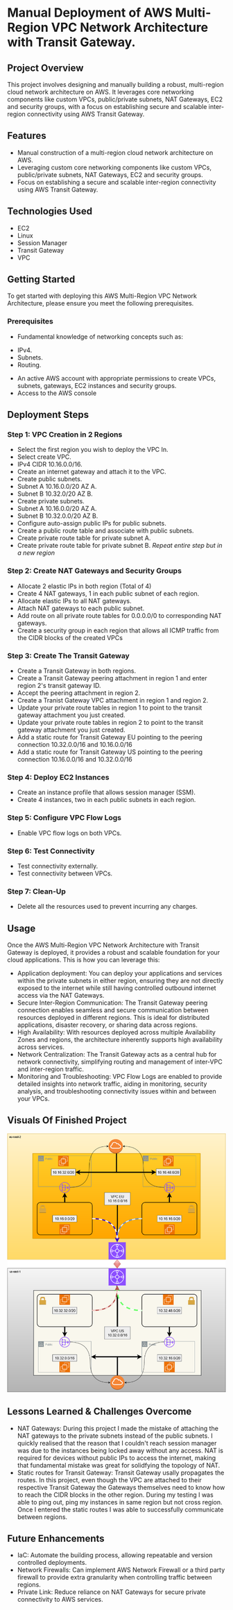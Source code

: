 # Manual Deployment of AWS Multi-Region VPC Network Architecture with Transit Gateway.


## Project Overview

This project involves designing and manually building a robust, multi-region cloud network architecture on AWS. It leverages core networking components like custom VPCs, public/private subnets, NAT Gateways, EC2 and security groups, with a focus on establishing secure and scalable inter-region connectivity using AWS Transit Gateway.


## Features

- Manual construction of a multi-region cloud network architecture on AWS.
- Leveraging custom core networking components like custom VPCs, public/private subnets, NAT Gateways, EC2 and security groups.
- Focus on establishing a secure and scalable inter-region connectivity using AWS Transit Gateway.

## Technologies Used

* EC2
* Linux
* Session Manager
* Transit Gateway
* VPC

## Getting Started

To get started with deploying this AWS Multi-Region VPC Network Architecture, please ensure you meet the following prerequisites.

### Prerequisites 
 
* Fundamental knowledge of networking concepts such as:
 - IPv4.
 - Subnets.
 - Routing.
* An active AWS account with appropriate permissions to create VPCs, subnets, gateways, EC2 instances and security groups.
* Access to the AWS console

## Deployment Steps


### Step 1: VPC Creation in 2 Regions

- Select the first region you wish to deploy the VPC In.
- Select create VPC.
- IPv4 CIDR 10.16.0.0/16.
- Create an internet gateway and attach it to the VPC.
- Create public subnets.
- Subnet A 10.16.0.0/20 AZ A.
- Subnet B 10.32.0/20 AZ B.
- Create private subnets.
- Subnet A 10.16.0.0/20 AZ A.
- Subnet B 10.32.0.0/20 AZ B.
- Configure auto-assign public IPs for public subnets.
- Create a public route table and associate with public subnets.
- Create private route table for private subnet A.
- Create private route table for private subnet B.
  *Repeat entire step but in a new region*


### Step 2: Create NAT Gateways and Security Groups

- Allocate 2 elastic IPs in both region (Total of 4)
- Create 4 NAT gateways, 1 in each public subnet of each region.
- Allocate elastic IPs to all NAT gateways.
- Attach NAT gateways to each public subnet.
- Add route on all private route tables for 0.0.0.0/0 to corresponding NAT gateways.
- Create a security group in each region that allows all ICMP traffic from the CIDR blocks of the created VPCs

### Step 3: Create The Transit Gateway 

 - Create a Transit Gateway in both regions.
 - Create a Transit Gateway peering attachment in region 1 and enter region 2's transit gateway ID.
 - Accept the peering attachment in region 2.
 - Create a Tranist Gateway VPC attachment in region 1 and region 2.
 - Update your private route tables in region 1 to point to the transit gateway attachment you just created.
 - Update your private route tables in region 2 to point to the transit gateway attachment you just created.
 - Add a static route for Transit Gateway EU pointing to the peering connection 10.32.0.0/16 and 10.16.0.0/16
 - Add a static route for Transit Gateway US pointing to the peering connection 10.16.0.0/16 and 10.32.0.0/16

 ### Step 4: Deploy EC2 Instances

 - Create an instance profile that allows session manager (SSM).
 - Create 4 instances, two in each public subnets in each region.

### Step 5: Configure VPC Flow Logs
 
 - Enable VPC flow logs on both VPCs.

### Step 6: Test Connectivity

 - Test connectivity externally.
 - Test connectivity between VPCs.

### Step 7: Clean-Up 

 - Delete all the resources used to prevent incurring any charges.

## Usage

Once the AWS Multi-Region VPC Network Architecture with Transit Gateway is deployed, it provides a robust and scalable foundation for your cloud applications. This is how you can leverage this:

- Application deployment: You can deploy your applications and services within the private subnets in either region, ensuring they are not directly exposed to the internet while still having controlled outbound internet access via the NAT Gateways.
- Secure Inter-Region Communication: The Transit Gateway peering connection enables seamless and secure communication between resources deployed in different regions. This is ideal for distributed applications, disaster recovery, or sharing data across regions.
- High Availability: With resources deployed across multiple Availability Zones and regions, the architecture inherently supports high availability across services.
- Network Centralization: The Transit Gateway acts as a central hub for network connectivity, simplifying routing and management of inter-VPC and inter-region traffic.
- Monitoring and Troubleshooting: VPC Flow Logs are enabled to provide detailed insights into network traffic, aiding in monitoring, security analysis, and troubleshooting connectivity issues within and between your VPCs.

## Visuals Of Finished Project

![Architecture Design](/docs/architecture-diagram.png)


## Lessons Learned & Challenges Overcome

- NAT Gateways: During this project I made the mistake of attaching the NAT gateways to the private subnets instead of the public subnets. I quickly realised that the reason that I couldn't reach session manager was due to the instances being locked away without any access. NAT is required for devices without public IPs to access the internet, making that fundamental mistake was great for solidfying the topology of NAT.
- Static routes for Transit Gateway: Transit Gateway usally propagates the routes. In this project, even though the VPC are attached to their respective Transit Gateway the Gateways themselves need to know how to reach the CIDR blocks in the other region. During my testing I was able to ping out, ping my instances in same region but not cross region. Once I entered the static routes I was able to successfully communicate between regions. 


## Future Enhancements

- IaC: Automate the building process, allowing repeatable and version controlled deployments. 
- Network Firewalls: Can implement AWS Network Firewall or a third party firewall to provide extra granularity when controlling traffic between regions.
- Private Link: Reduce reliance on NAT Gateways for secure private connectivity to AWS services. 


